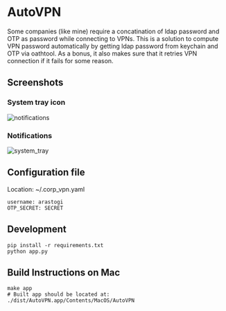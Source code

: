 # AutoVPN

Some companies (like mine) require a concatination of ldap password and OTP as password while connecting
to VPNs. This is a solution to compute VPN password automatically by getting ldap password from keychain
and OTP via oathtool. As a bonus, it also makes sure that it retries VPN connection if it fails for some reason.

## Screenshots

### System tray icon
![notifications](https://i.imgur.com/8sRHzYT.png)
### Notifications
![system_tray](https://i.imgur.com/luZEYjl.png)

## Configuration file

Location: ~/.corp_vpn.yaml

	username: arastogi
	OTP_SECRET: SECRET

## Development

	pip install -r requirements.txt
	python app.py

## Build Instructions on Mac

	make app
	# Built app should be located at: ./dist/AutoVPN.app/Contents/MacOS/AutoVPN
